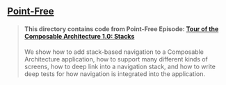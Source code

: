 ## [Point-Free](https://www.pointfree.co)

> #### This directory contains code from Point-Free Episode: [Tour of the Composable Architecture 1.0: Stacks](https://www.pointfree.co/episodes/ep244-tour-of-the-composable-architecture-1-0-stacks)
>
> We show how to add stack-based navigation to a Composable Architecture application, how to support many different kinds of screens, how to deep link into a navigation stack, and how to write deep tests for how navigation is integrated into the application.
